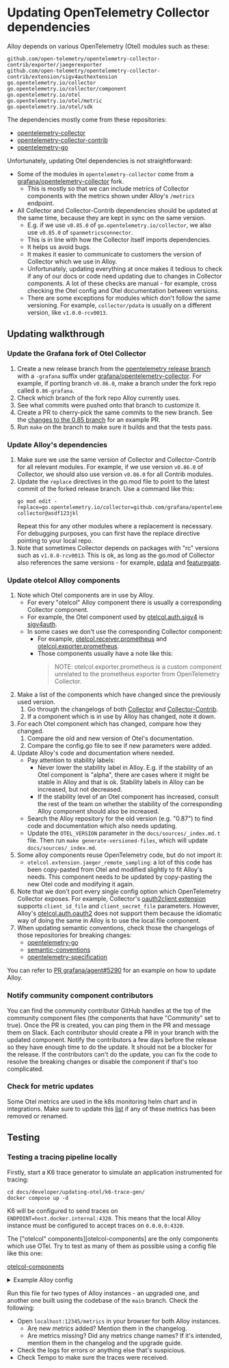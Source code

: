 # Updating OpenTelemetry Collector dependencies

Alloy depends on various OpenTelemetry (Otel) modules such as these:

```
github.com/open-telemetry/opentelemetry-collector-contrib/exporter/jaegerexporter
github.com/open-telemetry/opentelemetry-collector-contrib/extension/sigv4authextension
go.opentelemetry.io/collector
go.opentelemetry.io/collector/component
go.opentelemetry.io/otel
go.opentelemetry.io/otel/metric
go.opentelemetry.io/otel/sdk
```

The dependencies mostly come from these repositories:

- [opentelemetry-collector](https://github.com/open-telemetry/opentelemetry-collector)
- [opentelemetry-collector-contrib](https://github.com/open-telemetry/opentelemetry-collector-contrib)
- [opentelemetry-go](https://github.com/open-telemetry/opentelemetry-go)

Unfortunately, updating Otel dependencies is not straightforward:

- Some of the modules in `opentelemetry-collector` come from a [grafana/opentelemetry-collector](https://github.com/grafana/opentelemetry-collector) fork.
  - This is mostly so that we can include metrics of Collector components with the metrics shown under Alloy's `/metrics` endpoint.
- All Collector and Collector-Contrib dependencies should be updated at the same time, because they
  are kept in sync on the same version.
  - E.g. if we use `v0.85.0` of `go.opentelemetry.io/collector`, we also use `v0.85.0` of `spanmetricsconnector`.
  - This is in line with how the Collector itself imports dependencies.
  - It helps us avoid bugs.
  - It makes it easier to communicate to customers the version of Collector which we use in Alloy.
  - Unfortunately, updating everything at once makes it tedious to check if any of our docs or code need updating due to changes in Collector components. A lot of these checks are manual - for example, cross checking the Otel config and Otel documentation between versions.
  - There are some exceptions for modules which don't follow the same versioning. For example, `collector/pdata` is usually on a different version, like `v1.0.0-rcv0013`.

## Updating walkthrough

### Update the Grafana fork of Otel Collector

1. Create a new release branch from the [opentelemetry release branch](https://github.com/open-telemetry/opentelemetry-collector) with a `-grafana` suffix under [grafana/opentelemetry-collector](https://github.com/grafana/opentelemetry-collector). For example, if porting branch `v0.86.0`, make a branch under the fork repo called `0.86-grafana`.
2. Check which branch of the fork repo Alloy currently uses.
3. See what commits were pushed onto that branch to customize it.
4. Create a PR to cherry-pick the same commits to the new branch. See the [changes to the 0.85 branch](https://github.com/grafana/opentelemetry-collector/pull/8) for an example PR.
5. Run `make` on the branch to make sure it builds and that the tests pass.

### Update Alloy's dependencies

1. Make sure we use the same version of Collector and Collector-Contrib for all relevant modules. For example, if we use version `v0.86.0` of Collector, we should also use version `v0.86.0` for all Contrib modules.
2. Update the `replace` directives in the go.mod file to point to the latest commit of the forked release branch. Use a command like this:
   ```
   go mod edit -replace=go.opentelemetry.io/collector=github.com/grafana/opentelemetry-collector@asdf123jkl
   ```
   Repeat this for any other modules where a replacement is necessary. For debugging purposes, you can first have the replace directive pointing to your local repo.
3. Note that sometimes Collector depends on packages with "rc" versions such as `v1.0.0-rcv0013`. This is ok, as long as the go.mod of Collector also references the same versions - for example, [pdata](https://github.com/open-telemetry/opentelemetry-collector/blob/v0.81.0/go.mod#L25) and [featuregate](https://github.com/open-telemetry/opentelemetry-collector/blob/v0.81.0/go.mod#L24).

### Update otelcol Alloy components

1. Note which Otel components are in use by Alloy.
   - For every "otelcol" Alloy component there is usually a corresponding Collector component.
   - For example, the Otel component used by [otelcol.auth.sigv4](https://grafana.com/docs/alloy/latest/reference/components/otelcol.auth.sigv4/) is [sigv4auth](https://github.com/open-telemetry/opentelemetry-collector-contrib/tree/main/extension/sigv4authextension).
   - In some cases we don't use the corresponding Collector component:
     - For example, [otelcol.receiver.prometheus](https://grafana.com/docs/alloy/latest/reference/components/otelcol.receiver.prometheus/) and [otelcol.exporter.prometheus](https://grafana.com/docs/alloy/latest/reference/components/otelcol.exporter.prometheus/).
     - Those components usually have a note like this:
       > NOTE: otelcol.exporter.prometheus is a custom component unrelated to the prometheus exporter from OpenTelemetry Collector.
2. Make a list of the components which have changed since the previously used version.
   1. Go through the changelogs of both [Collector](https://github.com/open-telemetry/opentelemetry-collector/releases) and [Collector-Contrib](https://github.com/open-telemetry/opentelemetry-collector-contrib/releases).
   2. If a component which is in use by Alloy has changed, note it down.
3. For each Otel component which has changed, compare how they changed.
   1. Compare the old and new version of Otel's documentation.
   2. Compare the config.go file to see if new parameters were added.
4. Update Alloy's code and documentation where needed.
   - Pay attention to stability labels:
     - Never lower the stability label in Alloy. E.g. if the stability
       of an Otel component is "alpha", there are cases where it might be
       stable in Alloy and that is ok. Stability labels in Alloy can
       be increased, but not decreased.
     - If the stability level of an Otel component has increased, consult
       the rest of the team on whether the stability of the corresponding
       Alloy component should also be increased.
   - Search the Alloy repository for the old version (e.g. "0.87") to find code and
     documentation which also needs updating.
   - Update the `OTEL_VERSION` parameter in the `docs/sources/_index.md.t` file.
     Then run `make generate-versioned-files`, which will update `docs/sources/_index.md`.
5. Some alloy components reuse OpenTelemetry code, but do not import it:
   - `otelcol.extension.jaeger_remote_sampling`: a lot of this code has
     been copy-pasted from Otel and modified slightly to fit Alloy's needs.
     This component needs to be updated by copy-pasting the new Otel code
     and modifying it again.
6. Note that we don't port every single config option which OpenTelemetry Collector exposes.
   For example, Collector's [oauth2client extension](https://github.com/open-telemetry/opentelemetry-collector-contrib/tree/v0.85.0/extension/oauth2clientauthextension) supports `client_id_file` and `client_secret_file`
   parameters. However, Alloy's [otelcol.auth.oauth2](https://grafana.com/docs/alloy/latest/reference/components/otelcol.auth.oauth2/) does not support them because the idiomatic way of doing the same
   in Alloy is to use the local.file component.
7. When updating semantic conventions, check those the changelogs of those repositories for breaking changes:
   - [opentelemetry-go](https://github.com/open-telemetry/opentelemetry-go/releases)
   - [semantic-conventions](https://github.com/open-telemetry/semantic-conventions/releases)
   - [opentelemetry-specification](https://github.com/open-telemetry/opentelemetry-specification/releases)

You can refer to [PR grafana/agent#5290](https://github.com/grafana/agent/pull/5290)
for an example on how to update Alloy.

### Notify community component contributors

You can find the community contributor GitHub handles at the top of the community component files (the components that have "Community" set to true).
Once the PR is created, you can ping them in the PR and message them on Slack. Each contributor should create a PR in your branch with the updated component.
Notify the contributors a few days before the release so they have enough time to do the update.
It should not be a blocker for the release. If the contributors can't do the update, you can fix the code to resolve the breaking changes or disable the component if that's too complicated.

### Check for metric updates

Some Otel metrics are used in the k8s monitoring helm chart and in integrations.
Make sure to update this [list](https://github.com/grafana/k8s-monitoring-helm/blob/main/charts/k8s-monitoring-v1/default_allow_lists/alloy_integration.yaml) if any of these metrics has been removed or renamed.

## Testing

### Testing a tracing pipeline locally

Firstly, start a K6 trace generator to simulate an application instrumented for tracing:

```
cd docs/developer/updating-otel/k6-trace-gen/
docker compose up -d
```

K6 will be configured to send traces on `ENDPOINT=host.docker.internal:4320`.
This means that the local Alloy instance must be configured to accept traces on `0.0.0.0:4320`.

The ["otelcol" components][otelcol-components] are the only components which use OTel.
Try to test as many of them as possible using a config file like this one:

[otelcol-components](https://grafana.com/docs/alloy/latest/reference/components/otelcol/)

<details>
  <summary>Example Alloy config</summary>

```grafana-alloy
otelcol.receiver.otlp "default" {
    grpc {
        endpoint = "0.0.0.0:4320"
    }

    output {
        traces  = [otelcol.processor.batch.default.input]
    }
}

otelcol.processor.batch "default" {
    timeout = "5s"
    send_batch_size = 100

    output {
        traces  = [otelcol.processor.tail_sampling.default.input]
    }
}

otelcol.processor.tail_sampling "default" {
  decision_wait               = "5s"
  num_traces                  = 50000
  expected_new_traces_per_sec = 0

  policy {
    name = "test-policy-1"
    type = "probabilistic"

    probabilistic {
      sampling_percentage = 10
    }
  }

  policy {
    name = "test-policy-2"
    type = "status_code"

    status_code {
      status_codes = ["ERROR"]
    }
  }

  output {
    traces = [otelcol.exporter.otlp.default.input]
  }
}

otelcol.exporter.otlp "default" {
    client {
        endpoint = "localhost:4317"
        tls {
            insecure = true
        }
    }
}
```

</details>

Run this file for two types of Alloy instances - an upgraded one, and another one built using the codebase of the `main` branch. Check the following:

- Open `localhost:12345/metrics` in your browser for both Alloy instances.
  - Are new metrics added? Mention them in the changelog.
  - Are metrics missing? Did any metrics change names? If it's intended, mention them in the changelog and the upgrade guide.
- Check the logs for errors or anything else that's suspicious.
- Check Tempo to make sure the traces were received.
